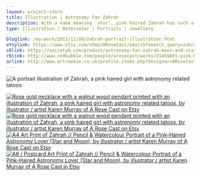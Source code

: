 ```yaml
---
layout: project-store
title: Illustration | Astronomy Fan Zahrah
description: With a name meaning 'star', pink haired Zahrah has such a love for astronomy that she has had constellations and the phases of the moon tattooed onto her skin. As well as releasing this illustration as a print, I have turned it into a piece of rose gold necklace with a printed walnut wood pendant.
type: Illustration | Watercolor | Portraits | Jewellery

bloglink: /my-work/2015/12/08/zahrah-portrait-illustration.html
etsylink: https://www.etsy.com/shop/ARoseCast/search?search_query=zahrah
s6link: https://society6.com/product/astronomy-fan-zahrah-moon-and-star_print#1=45
rblink: http://www.redbubble.com/people/arosecast/works/21455601-pink-haired-astronomy-fan-zahrah-with-moon-and-star-tattoos
arlink: http://www.artrookie.co.uk/profile_items.php?designer=ARoseCast&design=7832
---
```


![A portrait illustration of Zahrah, a pink haired girl with astronomy related tatoos](/assets/folio/portraits/portrait-illustration-zahrah.jpg "A portrait illustration of Zahrah, a pink haired girl with astronomy related tatoos")

<div class="row">
    <div class="col-md-6">
        <a href="https://www.etsy.com/listing/257926790/rose-gold-walnut-wood-pendant-necklace" title="Rose gold necklace with a walnut wood pendant printed with an illustration of Zahrah, a pink haired girl with astronomy related tatoos, by illustrator / artist Karen Murray of A Rose Cast on Etsy"><img src="/assets/blog/2015-12/portrait-illustration-zahrah-wooden-necklace-03.jpg" alt="Rose gold necklace with a walnut wood pendant printed with an illustration of Zahrah, a pink haired girl with astronomy related tatoos, by illustrator / artist Karen Murray of A Rose Cast on Etsy" title="Rose gold necklace with a walnut wood pendant printed with an illustration of Zahrah, a pink haired girl with astronomy related tatoos, by illustrator / artist Karen Murray of @arosecast on Etsy"></a>
    </div>
    <div class="col-md-6">
        <a href="https://www.etsy.com/listing/257926790/rose-gold-walnut-wood-pendant-necklace" title="Rose gold necklace with a walnut wood pendant printed with an illustration of Zahrah, a pink haired girl with astronomy related tatoos, by illustrator / artist Karen Murray of A Rose Cast on Etsy"><img src="/assets/shop/necklace/necklace-zahrah-002.jpg" alt="Rose gold necklace with a walnut wood pendant printed with an illustration of Zahrah, a pink haired girl with astronomy related tatoos, by illustrator / artist Karen Murray of A Rose Cast on Etsy" title="Rose gold necklace with a walnut wood pendant printed with an illustration of Zahrah, a pink haired girl with astronomy related tatoos, by illustrator / artist Karen Murray of @arosecast on Etsy"></a>
    </div>
</div>

<div class="row">
    <div class="col-md-6">
        <a href="https://www.etsy.com/listing/257821175/zahrah-a4-print-of-a-pencil-watercolour" title="A4 Art Print of Zahrah // Pencil &amp; Watercolour Portrait of a Pink-Haired Astronomy Lover (Star and Moon), by illustrator / artist Karen Murray of A Rose Cast on Etsy"><img src="/assets/blog/2015-12/a4-print-portrait-illustration-zahrah.jpg" alt="A4 Art Print of Zahrah // Pencil &amp; Watercolour Portrait of a Pink-Haired Astronomy Lover (Star and Moon), by illustrator / artist Karen Murray of A Rose Cast on Etsy" title="A4 Art Print of Zahrah // Pencil &amp; Watercolour Portrait of a Pink-Haired Astronomy Lover (Star and Moon), by illustrator / artist Karen Murray of @arosecast on Etsy"></a>
    </div>
    <div class="col-md-6">
        <a href="https://www.etsy.com/listing/267621317/watercolor-portrait-illustration-a6" title="A6 / Postcard Art Print of Zahrah // Pencil &amp; Watercolour Portrait of a Pink-Haired Astronomy Lover (Star and Moon), by illustrator / artist Karen Murray of A Rose Cast in Etsy"><img src="/assets/blog/2015-12/a6-postcard-print-portrait-illustration-zahrah.jpg" alt="A6 / Postcard Art Print of Zahrah // Pencil &amp; Watercolour Portrait of a Pink-Haired Astronomy Lover (Star and Moon), by illustrator / artist Karen Murray of A Rose Cast in Etsy" title="A6 / Postcard Art Print of Zahrah // Pencil &amp; Watercolour Portrait of a Pink-Haired Astronomy Lover (Star and Moon), by illustrator / artist Karen Murray of @arosecast in Etsy"></a>
    </div>
</div>